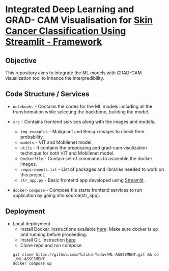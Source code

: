 # Integrated Deep Learning and GRAD- CAM Visualisation for [Skin Cancer Classification Using Streamlit - Framework](https://www.kaggle.com/api/v1/datasets/download/fanconic/skin-cancer-malignant-vs-benign)


## Objective
This repository aims to integrate the ML models with GRAD-CAM visualization tool to inhance the interpredibility.

## Code Structure / Services
- `notebooks` - Contains the codes for the ML models including all the transformation while selecting the backbone, building the model.

- `src` - Contains frontend services along with the images and models.
    - `img_examples` - Malignant and Benign images to check their probability.
    - `models` - VIT and Mobilenet model.
    - `utils` - It contains the prepossing and grad-cam visulization technique for both VIT and Mobilenet model.
    - `Dockerfile` - Contain set of commands to assemble the docker images.
    - `requirements.txt` - List of packages and libraries needed to work on this project.
    - `str_app.py` - Basic frontend app developed using [Streamlit](https://streamlit.io/).

- `docker-compose` - Compose file starts frontend services to run application by going into source(str_app).

## Deployment
- Local deployment
    - Install Docker. Instructions available [here](https://docs.docker.com/engine/install/). Make sure docker is up and running before proceeding.
    - Install Git. Instruction [here](https://git-scm.com/book/en/v2/Getting-Started-Installing-Git).
    - Clone repo and run compose
    ```
    git clone https://github.com/Tulika-Yadav/ML-ASSESMENT.git && cd ./ML-ASSESMENT
    docker compose up
    ```
    